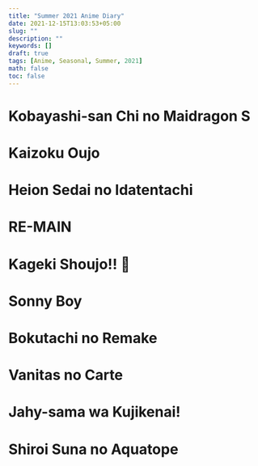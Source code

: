 ```yaml
---
title: "Summer 2021 Anime Diary"
date: 2021-12-15T13:03:53+05:00
slug: ""
description: ""
keywords: []
draft: true
tags: [Anime, Seasonal, Summer, 2021]
math: false
toc: false
---
```



<!--more-->

# Kobayashi-san Chi no Maidragon S

# Kaizoku Oujo 

# Heion Sedai no Idatentachi

# RE-MAIN

# Kageki Shoujo!! 💮

# Sonny Boy

# Bokutachi no Remake

# Vanitas no Carte

# Jahy-sama wa Kujikenai!

# Shiroi Suna no Aquatope